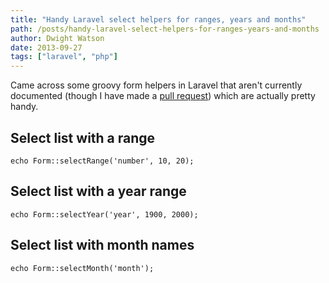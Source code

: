 ```yaml
---
title: "Handy Laravel select helpers for ranges, years and months"
path: /posts/handy-laravel-select-helpers-for-ranges-years-and-months
author: Dwight Watson
date: 2013-09-27
tags: ["laravel", "php"]
---
```


Came across some groovy form helpers in Laravel that aren't currently documented (though I have made a [pull request](https://github.com/laravel/docs/pull/458)) which are actually pretty handy.

## Select list with a range
    echo Form::selectRange('number', 10, 20);

## Select list with a year range
    echo Form::selectYear('year', 1900, 2000);

## Select list with month names
    echo Form::selectMonth('month');
